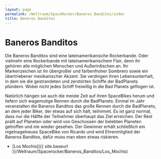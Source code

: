 ```yaml
---
layout: page
permalink: /Weltraum/SpaceRocker/Baneros_Banditos/index
title: Baneros Banditos
---
```


# Baneros Banditos

Die Baneros Banditos sind eine lateinamerikanische Rockerbande. Oder vielmehr eine Rockerbande mit lateinamerikanischem Flair, denn ihr gehören alle möglichen Menschen und Außerirdischen an. Ihr Markenzeichen ist ihr übergroßer und farbenfroher Sombrero sowie ein übertriebener mexikanischer Akzent. Sie verdingen ihren Lebensunterhalt, in dem sie die gestrandeten und zerstörten Schiffe der BadPlanets plündern. Wobei nicht jedes Schiff freiwillig in die Bad Planets geflogen ist.

Natürlich hängen sie auch die meiste Zeit auf ihren SpaceBikes herum und liefern sich wagemutige Rennen durch die BadPlanets. Einmal im Jahr veranstalten die Baneros Banditos das große Rennen durch die BadPlanets, an dem jeder Biker, der etwas auf sich hält, teilnimmt. Es ist ganz normal, dass nur die Hälfte der Teilnehmer überhaupt das Ziel erreichen. Der Rest prallt auf Planeten oder wird von Geschossen der belebten Planeten getroffen und nie wieder gesehen. Der Gewinner erhält schließlich ein nigelnagelneues SpaceBike von Ricardo und wird Ehrenmitglied der Baneros Banditos, dafür muss man eben etwas riskieren.

- [Los Mochis]({{ site.baseurl }}/Weltraum/Spacerocker/Baneros_Banditos/Los_Mochis)
